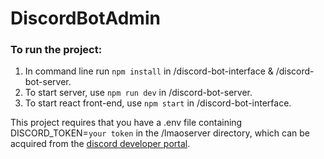 # DiscordBotAdmin

### To run the project:
1. In command line run `npm install` in /discord-bot-interface & /discord-bot-server.
2. To start server, use `npm run dev` in /discord-bot-server.
3. To start react front-end, use `npm start` in /discord-bot-interface.

This project requires that you have a .env file containing DISCORD_TOKEN=`your token` in the /lmaoserver directory, which can be acquired from the [discord developer portal](https://discordapp.com/developers/applications/).
